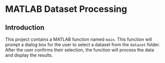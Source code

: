 # MATLAB Dataset Processing

## Introduction
This project contains a MATLAB function named `main`. This function will prompt a dialog box for the user to select a dataset from the `dataset` folder. 
After the user confirms their selection, the function will process the data and display the results.

##
